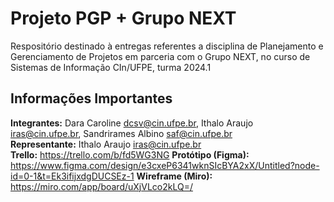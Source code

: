 # Projeto PGP + Grupo NEXT
Respositório destinado à entregas referentes a disciplina de Planejamento e Gerenciamento de Projetos em parceria com o Grupo NEXT, no curso de Sistemas de Informação CIn/UFPE, turma 2024.1

## Informações Importantes
**Integrantes:** Dara Caroline <dcsv@cin.ufpe.br>, Ithalo Araujo <iras@cin.ufpe.br>, Sandrirames Albino <saf@cin.ufpe.br></br>
**Representante:** Ithalo Araujo <iras@cin.ufpe.br></br>
**Trello:** https://trello.com/b/fd5WG3NG
**Protótipo (Figma):** https://www.figma.com/design/e3cxeP6341wknSIcBYA2xX/Untitled?node-id=0-1&t=Ek3ifijxdgDUCSEz-1
**Wireframe (Miro):** https://miro.com/app/board/uXjVLco2kLQ=/
